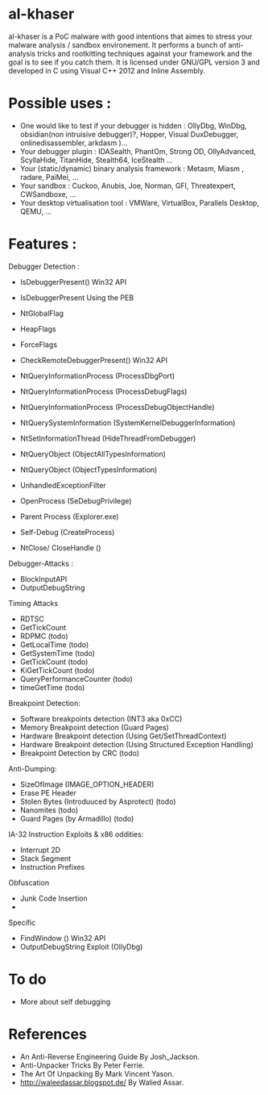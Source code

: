al-khaser
=========

al-khaser is a PoC malware with good intentions that aimes to stress your malware analysis / sandbox environement.
It performs a bunch of anti-analysis tricks and rootkitting techniques against your framework and the goal is to see if you catch them.
It is licensed under GNU/GPL version 3 and developed in C using Visual C++ 2012 and Inline Assembly.

# Possible uses :

- One would like to test if your debugger is hidden : OllyDbg, WinDbg, obsidian(non intruisive debugger)?, Hopper, Visual DuxDebugger, onlinedisassembler, arkdasm )...
- Your debugger plugin : IDASealth, PhantOm, Strong OD, OllyAdvanced, ScyllaHide, TitanHide, Stealth64, IceStealth ...
- Your (static/dynamic) binary analysis framework : Metasm, Miasm , radare, PaiMei, ...
- Your sandbox : Cuckoo, Anubis, Joe, Norman, GFI, Threatexpert, CWSandboxe, ...
- Your desktop virtualisation tool : VMWare, VirtualBox, Parallels Desktop, QEMU, ...

# Features :

Debugger Detection :
- IsDebuggerPresent() Win32 API
- IsDebuggerPresent Using the PEB
- NtGlobalFlag
- HeapFlags
- ForceFlags
- CheckRemoteDebuggerPresent() Win32 API
- NtQueryInformationProcess (ProcessDbgPort)
- NtQueryInformationProcess (ProcessDebugFlags)
- NtQueryInformationProcess (ProcessDebugObjectHandle)
- NtQuerySystemInformation (SystemKernelDebuggerInformation)
- NtSetInformationThread (HideThreadFromDebugger)
- NtQueryObject (ObjectAllTypesInformation)
- NtQueryObject (ObjectTypesInformation)
- UnhandledExceptionFilter
- OpenProcess (SeDebugPrivilege)
- Parent Process (Explorer.exe)
- Self-Debug (CreateProcess)


- NtClose/ CloseHandle ()


Debugger-Attacks :
- BlockInputAPI
- OutputDebugString

Timing Attacks
- RDTSC
- GetTickCount
- RDPMC (todo)
- GetLocalTime (todo)
- GetSystemTime (todo)
- GetTickCount (todo)
- KiGetTickCount (todo)
- QueryPerformanceCounter (todo)
- timeGetTime (todo)

Breakpoint Detection:
- Software breakpoints detection (INT3 aka 0xCC)
- Memory Breakpoint detection (Guard Pages)
- Hardware Breakpoint detection (Using Get/SetThreadContext)
- Hardware Breakpoint detection (Using Structured Exception Handling)
- Breakpoint Detection by CRC (todo)

Anti-Dumping:
- SizeOfImage (IMAGE_OPTION_HEADER)
- Erase PE Header
- Stolen Bytes (Introduuced by Asprotect) (todo)
- Nanomites (todo)
- Guard Pages (by Armadillo) (todo)

IA-32 Instruction Exploits & x86 oddities:
- Interrupt 2D
- Stack Segment
- Instruction Prefixes

Obfuscation
- Junk Code Insertion
- 

Specific
- FindWindow () Win32 API
- OutputDebugString Exploit (OllyDbg)


# To do
+ More about self debugging




# References

- An Anti-Reverse Engineering Guide By Josh_Jackson.
- Anti-Unpacker Tricks By Peter Ferrie.
- The Art Of Unpacking By Mark Vincent Yason.
- http://waleedassar.blogspot.de/ By Walied Assar.



